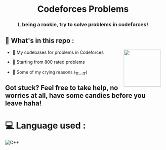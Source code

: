 <h1 align="center">Codeforces Problems</h1>
<h3 align="center">I, being a rookie, try to solve problems in codeforces!</h3>

## 🤔 What's in this repo :
<img align="right" height="120" src="https://media1.tenor.com/m/GiUbb4qg_vwAAAAC/csharp-cat-programmer.gif"  />

 
- 📌 My codebases for problems in Codeforces

- 📌 Starting from 800 rated problems

- 📌 Some of my crying reasons (╥﹏╥)

## Got stuck? Feel free to take help, no worries at all, have some candies before you leave haha!

# 💻 Language used :
 ![C++](https://img.shields.io/badge/c++-%2300599C.svg?style=for-the-badge&logo=c%2B%2B&logoColor=white)
